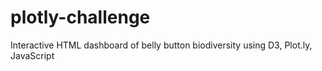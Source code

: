 # plotly-challenge
Interactive HTML dashboard of belly button biodiversity using D3, Plot.ly, JavaScript
